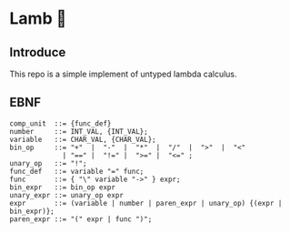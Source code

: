 # Lamb 🐑

## Introduce

This repo is a simple implement of untyped lambda calculus.

## EBNF

```ebnf
comp_unit  ::= {func_def}
number     ::= INT_VAL, {INT_VAL};
variable   ::= CHAR_VAL, {CHAR_VAL};
bin_op     ::= "+"  |  "-"  |  "*"  |  "/"  |  ">"  |  "<"
             | "==" |  "!=" |  ">=" |  "<=" ;
unary_op   ::= "!";
func_def   ::= variable "=" func;
func       ::= { "\" variable "->" } expr;
bin_expr   ::= bin_op expr
unary_expr ::= unary_op expr
expr       ::= (variable | number | paren_expr | unary_op) {(expr | bin_expr)};
paren_expr ::= "(" expr | func ")";
```